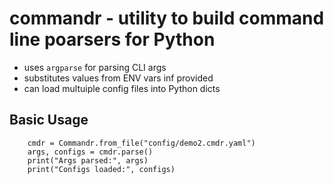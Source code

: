 # commandr - utility to build command line poarsers for Python

* uses `argparse` for parsing CLI args
* substitutes values from ENV vars inf provided
* can load multuiple config files into Python dicts

## Basic Usage

```
    cmdr = Commandr.from_file("config/demo2.cmdr.yaml")
    args, configs = cmdr.parse()
    print("Args parsed:", args)
    print("Configs loaded:", configs)
```